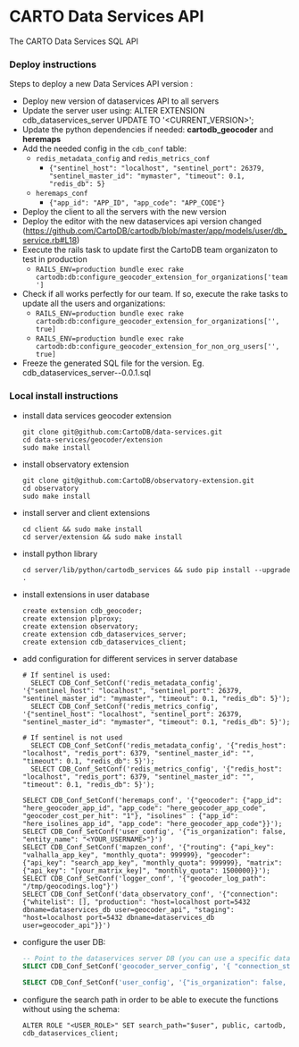 # CARTO Data Services API
The CARTO Data Services SQL API

### Deploy instructions
Steps to deploy a new Data Services API version :

- Deploy new version of dataservices API to all servers
- Update the server user using: ALTER EXTENSION cdb_dataservices_server UPDATE TO '<CURRENT_VERSION>';
- Update the python dependencies if needed: **cartodb_geocoder** and **heremaps**
- Add the needed config in the `cdb_conf` table:
  - `redis_metadata_config` and `redis_metrics_conf`
    - `{"sentinel_host": "localhost", "sentinel_port": 26379, "sentinel_master_id": "mymaster", "timeout": 0.1, "redis_db": 5}`
  - `heremaps_conf`
    - `{"app_id": "APP_ID", "app_code": "APP_CODE"}`
- Deploy the client to all the servers with the new version
- Deploy the editor with the new dataservices api version changed (https://github.com/CartoDB/cartodb/blob/master/app/models/user/db_service.rb#L18)
- Execute the rails task to update first the CartoDB team organizaton to test in production
  - `RAILS_ENV=production bundle exec rake cartodb:db:configure_geocoder_extension_for_organizations['team']`
- Check if all works perfectly for our team. If so, execute the rake tasks to update all the users and organizations:
  - `RAILS_ENV=production bundle exec rake cartodb:db:configure_geocoder_extension_for_organizations['', true]`
  - `RAILS_ENV=production bundle exec rake cartodb:db:configure_geocoder_extension_for_non_org_users['', true]`
- Freeze the generated SQL file for the version. Eg. cdb_dataservices_server--0.0.1.sql

### Local install instructions

- install data services geocoder extension 

    ```
    git clone git@github.com:CartoDB/data-services.git
    cd data-services/geocoder/extension
    sudo make install
    ```
    
- install observatory extension 

    ```
    git clone git@github.com:CartoDB/observatory-extension.git
    cd observatory
    sudo make install
    ```

- install server and client extensions
    
    ```
    cd client && sudo make install
    cd server/extension && sudo make install
    ```

- install python library

    ```
    cd server/lib/python/cartodb_services && sudo pip install --upgrade .
    ```

- install extensions in user database

    ```
    create extension cdb_geocoder;
    create extension plproxy;
    create extension observatory;
    create extension cdb_dataservices_server;
    create extension cdb_dataservices_client;
    ```

- add configuration for different services in server database


    ```
    # If sentinel is used:
      SELECT CDB_Conf_SetConf('redis_metadata_config', '{"sentinel_host": "localhost", "sentinel_port": 26379, "sentinel_master_id": "mymaster", "timeout": 0.1, "redis_db": 5}');
      SELECT CDB_Conf_SetConf('redis_metrics_config', '{"sentinel_host": "localhost", "sentinel_port": 26379, "sentinel_master_id": "mymaster", "timeout": 0.1, "redis_db": 5}');
      
    # If sentinel is not used
      SELECT CDB_Conf_SetConf('redis_metadata_config', '{"redis_host": "localhost", "redis_port": 6379, "sentinel_master_id": "", "timeout": 0.1, "redis_db": 5}');
      SELECT CDB_Conf_SetConf('redis_metrics_config', '{"redis_host": "localhost", "redis_port": 6379, "sentinel_master_id": "", "timeout": 0.1, "redis_db": 5}');
  
    SELECT CDB_Conf_SetConf('heremaps_conf', '{"geocoder": {"app_id": "here_geocoder_app_id", "app_code": "here_geocoder_app_code", "geocoder_cost_per_hit": "1"}, "isolines" : {"app_id": "here_isolines_app_id", "app_code": "here_geocoder_app_code"}}');
    SELECT CDB_Conf_SetConf('user_config', '{"is_organization": false, "entity_name": "<YOUR_USERNAME>"}')
    SELECT CDB_Conf_SetConf('mapzen_conf', '{"routing": {"api_key": "valhalla_app_key", "monthly_quota": 999999}, "geocoder": {"api_key": "search_app_key", "monthly_quota": 999999}, "matrix": {"api_key": "[your_matrix_key]", "monthly_quota": 1500000}}');
    SELECT CDB_Conf_SetConf('logger_conf', '{"geocoder_log_path": "/tmp/geocodings.log"}')
    SELECT CDB_Conf_SetConf('data_observatory_conf', '{"connection": {"whitelist": [], "production": "host=localhost port=5432 dbname=dataservices_db user=geocoder_api", "staging": "host=localhost port=5432 dbname=dataservices_db user=geocoder_api"}}')
    ```

- configure the user DB:

    ```sql
    -- Point to the dataservices server DB (you can use a specific database for the server or your same user's):
    SELECT CDB_Conf_SetConf('geocoder_server_config', '{ "connection_str": "host=localhost port=5432 dbname=<SERVER_DB_NAME> user=postgres"}');

    SELECT CDB_Conf_SetConf('user_config', '{"is_organization": false, "entity_name": "<YOUR_USERNAME>"}');
    ```

- configure the search path in order to be able to execute the functions without using the schema:

    ```
    ALTER ROLE "<USER_ROLE>" SET search_path="$user", public, cartodb, cdb_dataservices_client;
    ```
